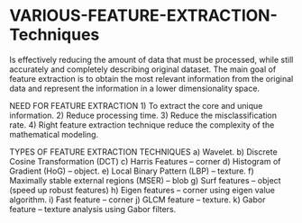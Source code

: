 # VARIOUS-FEATURE-EXTRACTION-Techniques
Is effectively reducing the amount of data that must be processed, while still accurately and completely describing original dataset.
The main goal of feature extraction is to obtain the most relevant information from the original data and represent the information in a lower dimensionality space.

NEED FOR FEATURE EXTRACTION
    1) To extract the core and unique information.
    2) Reduce processing time.
    3) Reduce the misclassification rate.
    4) Right feature extraction technique reduce the complexity of the mathematical modeling.

TYPES OF FEATURE EXTRACTION TECHNIQUES
    a) Wavelet.
    b) Discrete Cosine Transformation (DCT)
    c) Harris Features – corner
    d) Histogram of Gradient (HoG) – object.
    e) Local Binary Pattern (LBP) – texture.
    f) Maximally stable external regions (MSER) – blob
    g) Surf features – object (speed up robust features)
    h) Eigen features – corner using eigen value algorithm.
    i) Fast feature – corner
    j) GLCM feature – texture.
    k) Gabor feature – texture analysis using Gabor filters.
